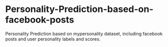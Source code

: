 # Personality-Prediction-based-on-facebook-posts
Personality Prediction based on mypersonality dataset, including facebook posts and user personality labels and scores.
